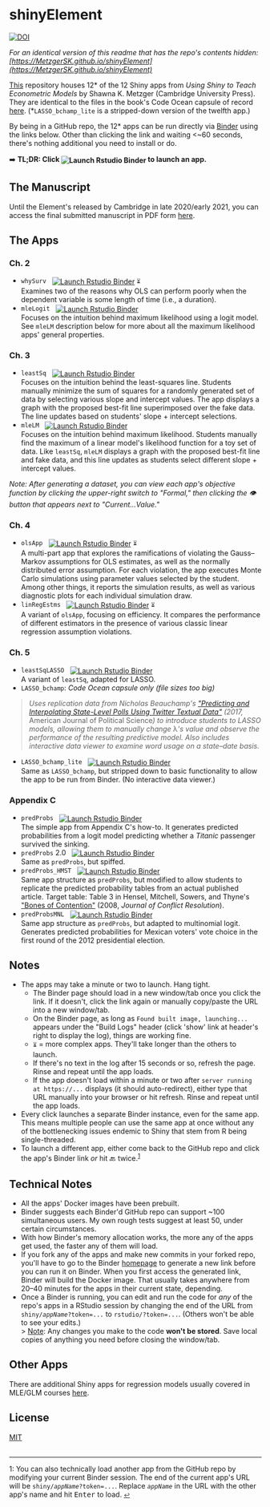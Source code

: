 <!--<style>
img{padding-bottom:0.1em;}
</style>-->

# shinyElement
[![DOI](https://zenodo.org/badge/doi/10.24433/CO.2852743.v1.svg)](https://doi.org/10.24433/CO.2852743.v1)

<em>For an identical version of this readme that has the repo's contents hidden: [https://MetzgerSK.github.io/shinyElement](https://MetzgerSK.github.io/shinyElement)</em>

[This](https://github.com/MetzgerSK/shinyElement) repository houses 12\* of the 12 Shiny apps from *Using Shiny to Teach Econometric Models* by Shawna K. Metzger (Cambridge University Press).  They are identical to the files in the book's Code Ocean capsule of record [here](https://doi.org/10.24433/CO.2852743.v1).  (\*`LASSO_bchamp_lite` is a stripped-down version of the twelfth app.)  

By being in a GitHub repo, the 12\* apps can be run directly via [Binder](https://mybinder.org) using the links below.  Other than clicking the link and waiting <~60 seconds, there's nothing additional you need to install or do.

:arrow_right: **TL;DR: Click <span style="vertical-align:middle;">![Launch Rstudio Binder](http://mybinder.org/badge_logo.svg)</span> to launch an app.**

## The Manuscript
Until the Element's released by Cambridge in late 2020/early 2021, you can access the final submitted manuscript in PDF form [here](https://bit.ly/3kHPk7O).

## The Apps

### Ch. 2 ###
- `whySurv`&nbsp;&nbsp;&nbsp;<span style="vertical-align:middle;">[![Launch Rstudio Binder](http://mybinder.org/badge_logo.svg)](https://mybinder.org/v2/gh/MetzgerSK/shinyElement/major?urlpath=shiny/whySurv/)</span> <span style="font-size:0.75em;">:hourglass_flowing_sand:</span><br>
	Examines two of the reasons why OLS can perform poorly when the dependent variable is some length of time (i.e., a duration).
- `mleLogit`&nbsp;&nbsp;&nbsp;<span style="vertical-align:middle;">[![Launch Rstudio Binder](http://mybinder.org/badge_logo.svg)](https://mybinder.org/v2/gh/MetzgerSK/shinyElement/major?urlpath=shiny/mleLogit/)</span><br>
	Focuses on the intuition behind maximum likelihood using a logit model.  See `mleLM` description below for more about all the maximum likelihood apps' general properties.

### Ch. 3 ###
- `leastSq`&nbsp;&nbsp;&nbsp;<span style="vertical-align:middle;">[![Launch Rstudio Binder](http://mybinder.org/badge_logo.svg)](https://mybinder.org/v2/gh/MetzgerSK/shinyElement/major?urlpath=shiny/leastSq/)</span><br>
	Focuses on the intuition behind the least-squares line.  Students manually minimize the sum of squares for a randomly generated set of data by selecting various slope and intercept values.  The app displays a graph with the proposed best-fit line superimposed over the fake data.  The line updates based on students' slope + intercept selections.
- `mleLM`&nbsp;&nbsp;&nbsp;<span style="vertical-align:middle;">[![Launch Rstudio Binder](http://mybinder.org/badge_logo.svg)](https://mybinder.org/v2/gh/MetzgerSK/shinyElement/major?urlpath=shiny/mleLM/)</span><br>
	Focuses on the intuition behind maximum likelihood.  Students manually find the maximum of a linear model's likelihood function for a toy set of data.  Like `leastSq`, `mleLM` displays a graph with the proposed best-fit line and fake data, and this line updates as students select different slope + intercept values.

*Note: After generating a dataset, you can view each app's objective function by clicking the upper-right switch to "Formal," then clicking the :eye: button that appears next to "Current...Value."*

### Ch. 4 ###
- `olsApp`&nbsp;&nbsp;&nbsp;<span style="vertical-align:middle;">[![Launch Rstudio Binder](http://mybinder.org/badge_logo.svg)](https://mybinder.org/v2/gh/MetzgerSK/shinyElement/major?urlpath=shiny/olsApp/)</span> <span style="font-size:0.75em;">:hourglass_flowing_sand:</span><br>
	A multi-part app that explores the ramifications of violating the Gauss&ndash;Markov assumptions for OLS estimates, as well as the normally distributed error assumption.  For each violation, the app executes Monte Carlo simulations using parameter values selected by the student.  Among other things, it reports the simulation results, as well as various diagnostic plots for each individual simulation draw.
- `linRegEstms`&nbsp;&nbsp;&nbsp;<span style="vertical-align:middle;">[![Launch Rstudio Binder](http://mybinder.org/badge_logo.svg)](https://mybinder.org/v2/gh/MetzgerSK/shinyElement/major?urlpath=shiny/linRegEstms/)</span> <span style="font-size:0.75em;">:hourglass_flowing_sand:</span><br>
	A variant of `olsApp`, focusing on efficiency.  It compares the performance of different estimators in the presence of various classic linear regression assumption violations.

### Ch. 5 ###
- `leastSqLASSO`&nbsp;&nbsp;&nbsp;<span style="vertical-align:middle;">[![Launch Rstudio Binder](http://mybinder.org/badge_logo.svg)](https://mybinder.org/v2/gh/MetzgerSK/shinyElement/major?urlpath=shiny/leastSqLASSO/)</span><br>
	A variant of `leastSq`, adapted for LASSO.
- `LASSO_bchamp`: *Code Ocean capsule only (file sizes too big)*<br>
> <em> Uses replication data from Nicholas Beauchamp's ["Predicting and Interpolating State-Level Polls Using Twitter Textual Data"](http://dx.doi.org/10.1111/ajps.12274
) (2017, <span style="font-style:normal;">American Journal of Political Science</span>) to introduce students to LASSO models, allowing them to manually change <span style="font-style:normal;">&lambda;</span>'s value and observe the performance of the resulting predictive model.  Also includes interactive data viewer to examine word usage on a state&ndash;date basis.</em>
- `LASSO_bchamp_lite`&nbsp;&nbsp;&nbsp;<span style="vertical-align:middle;">[![Launch Rstudio Binder](http://mybinder.org/badge_logo.svg)](https://mybinder.org/v2/gh/MetzgerSK/shinyElement/major?urlpath=shiny/LASSO_bchamp_lite/)</span><br>
Same as `LASSO_bchamp`, but stripped down to basic functionality to allow the app to be run from Binder.  (No interactive data viewer.)

### Appendix C ###
- `predProbs`&nbsp;&nbsp;&nbsp;<span style="vertical-align:middle;">[![Launch Rstudio Binder](http://mybinder.org/badge_logo.svg)](https://mybinder.org/v2/gh/MetzgerSK/shinyElement/major?urlpath=shiny/predProbs/)</span><br>
	The simple app from Appendix C's how-to.  It generates predicted probabilities from a logit model predicting whether a _Titanic_ passenger survived the sinking.
- `predProbs` 2.0&nbsp;&nbsp;&nbsp;<span style="vertical-align:middle;">[![Launch Rstudio Binder](http://mybinder.org/badge_logo.svg)](https://mybinder.org/v2/gh/MetzgerSK/shinyElement/major?urlpath=shiny/predProbs2/)</span><br>
	Same as `predProbs`, but spiffed.
- `predProbs_HMST`&nbsp;&nbsp;&nbsp;<span style="vertical-align:middle;">[![Launch Rstudio Binder](http://mybinder.org/badge_logo.svg)](https://mybinder.org/v2/gh/MetzgerSK/shinyElement/major?urlpath=shiny/predProbs_HMST/)</span><br>
	Same app structure as `predProbs`, but modified to allow students to replicate the predicted probability tables from an actual published article.  Target table: Table 3 in Hensel, Mitchell, Sowers, and Thyne's ["Bones of Contention"](http://dx.doi.org/10.1177/0022002707310425
) (2008, <em>Journal of Conflict Resolution</em>). 
- `predProbsMNL`&nbsp;&nbsp;&nbsp;<span style="vertical-align:middle;">[![Launch Rstudio Binder](http://mybinder.org/badge_logo.svg)](https://mybinder.org/v2/gh/MetzgerSK/shinyElement/major?urlpath=shiny/predProbsMNL/)</span><br>
	Same app structure as `predProbs`, but adapted to multinomial logit.  Generates predicted probabilities for Mexican voters' vote choice in the first round of the 2012 presidential election.

## Notes
- The apps may take a minute or two to launch.  Hang tight.  
	- The Binder page should load in a new window/tab once you click the link.  If it doesn't, click the link again or manually copy/paste the URL into a new window/tab.
	- On the Binder page, as long as `Found built image, launching...` appears under the "Build Logs" header (click 'show' link at header's right to display the log), things are working fine.  
	- <span style="font-size:0.75em;">:hourglass_flowing_sand:</span> = more complex apps. They'll take longer than the others to launch.
	- If there's no text in the log after 15 seconds or so, refresh the page.  Rinse and repeat until the app loads.
	- If the app doesn't load within a minute or two after `server running at https://...` displays (it should auto-redirect), either type that URL manually into your browser or hit refresh. Rinse and repeat until the app loads.
- Every click launches a separate Binder instance, even for the same app.  This means multiple people can use the same app at once without any of the bottlenecking issues endemic to Shiny that stem from R being single-threaded.  
- <a name="fn1_ret"></a>To launch a different app, either come back to the GitHub repo and click the app's Binder link *or* hit :back: twice.<sup><a href="#fn1">1</a></sup> 

## Technical Notes
- All the apps' Docker images have been prebuilt.  
- Binder suggests each Binder'd GitHub repo can support ~100 simultaneous users.  My own rough tests suggest at least 50, under certain circumstances.
- With how Binder's memory allocation works, the more any of the apps get used, the faster any of them will load.
- If you fork any of the apps and make new commits in your forked repo, you'll have to go to the Binder [homepage](https://mybinder.org/) to generate a new link before you can run it on Binder.  When you first access the generated link, Binder will build the Docker image.  That usually takes anywhere from 20&ndash;40 minutes for the apps in their current state, depending.
- Once a Binder is running, you can edit and run the code for *any* of the repo's apps in a RStudio session by changing the end of the URL from <code>shiny/<em>appName</em>?token=...</code> to <code>rstudio/?token=...</code>.  (Others won't be able to see your edits.) <br/> > <ins>Note</ins>: Any changes you make to the code **won't be stored**.  Save local copies of anything you need before closing the window/tab.

## Other Apps
There are additional Shiny apps for regression models usually covered in MLE/GLM courses [here](https://github.com/MetzgerSK/shinyAdvReg).

## License
[MIT](https://choosealicense.com/licenses/mit/)
<br/>
<br/>

----
<a name="fn1">1</a>: You can also technically load another app from the GitHub repo by modifying your current Binder session.  The end of the current app's URL will be <code>shiny/<em>appName</em>?token=...</code>.  Replace <code><em>appName</em></code> in the URL with the other app's name and hit <kbd>Enter</kbd> to load. <span style="font-size:0.75em"><a href="#fn1_ret">↩</a></span>